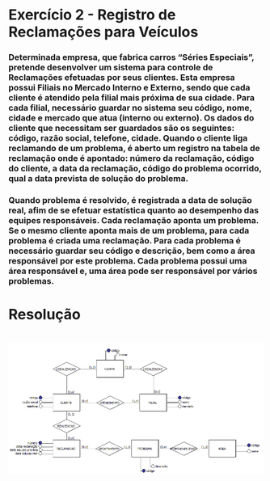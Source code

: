 # Exercício 2 - Registro de Reclamações para Veículos

### Determinada empresa, que fabrica carros “Séries Especiais”, pretende desenvolver um sistema para controle de Reclamações efetuadas por seus clientes. Esta empresa possui Filiais no Mercado Interno e Externo, sendo que cada cliente é atendido pela filial mais próxima de sua cidade. Para cada filial, necessário guardar no sistema seu código, nome, cidade e mercado que atua (interno ou externo). Os dados do cliente que necessitam ser guardados são os seguintes: código, razão social, telefone, cidade. Quando o cliente liga reclamando de um problema, é aberto um registro na tabela de reclamação onde é apontado: número da reclamação, código do cliente, a data da reclamação, código do problema ocorrido, qual a data prevista de solução do problema.

### Quando problema é resolvido, é registrada a data de solução real, afim de se efetuar estatística quanto ao desempenho das equipes responsáveis. Cada reclamação aponta um problema. Se o mesmo cliente aponta mais de um problema, para cada problema é criada uma reclamação. Para cada problema é necessário guardar seu código e descrição, bem como a área responsável por este problema. Cada problema possui uma área responsável e, uma área pode ser responsável por vários problemas.

#

# Resolução

# ![Exercício 2](Exercício2.png)
